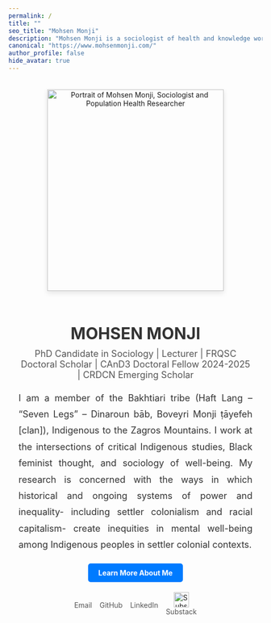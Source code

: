 ```yaml
---
permalink: /
title: ""
seo_title: "Mohsen Monji"
description: "Mohsen Monji is a sociologist of health and knowledge working at the intersections of critical Indigenous studies, Black feminist thought, and critical public health."
canonical: "https://www.mohsenmonji.com/"
author_profile: false
hide_avatar: true
---
```


<div style="text-align:center; margin-top:50px; max-width:800px; margin:auto; padding:20px;">

  <!-- Profile Image -->
  <div>
    <img src="images/mohsen-monji-profile.webp"
         alt="Portrait of Mohsen Monji, Sociologist and Population Health Researcher"
         style="width:350px; height:400px; object-fit:cover;
                box-shadow:0 4px 10px rgba(0,0,0,0.1); margin-bottom:20px;">
  </div>

  <!-- Name -->
  <h1 style="color:#333; font-size:32px; margin-bottom:10px;">MOHSEN MONJI</h1>
<!-- Subtitle -->
  <p style="font-size: 18px; margin-top: 5px; color: #555;">
    PhD Candidate in Sociology | Lecturer | FRQSC Doctoral Scholar | CAnD3 Doctoral Fellow 2024-2025 | CRDCN Emerging Scholar
  </p>

  <!-- Description -->
<p style="font-size:18px; color:#333; text-align:justify; line-height:1.8; margin:20px 0;">
 I am a member of the Bakhtiari tribe (Haft Lang – “Seven Legs” – Dinaroun bāb, Boveyri Monji ṭāyefeh [clan]), Indigenous to the Zagros Mountains. I work at the intersections of critical Indigenous studies, Black feminist thought, and sociology of well-being. My research is concerned with the ways in which historical and ongoing systems of power and inequality- including settler colonialism and racial capitalism- create inequities in mental well-being among Indigenous peoples in settler colonial contexts.

<p style="font-size:18px; color:#333; text-align:justify; line-height:1.8; margin:20px 0;">
  
</p>
  



<!-- Button -->
  <div style="margin-bottom:20px;">
    <a href="/about-me/"
       style="display:inline-block; padding:10px 20px; background-color:#007BFF;
              color:white; text-decoration:none; border-radius:5px; font-weight:bold;">
      Learn More About Me
    </a>
  </div>

<!-- Social Media Links -->
<div style="display: flex; justify-content: center; gap: 15px; margin-bottom: 20px;">
  <div style="text-align: center;">
    <a href="mailto:mohsen.monji@concordia.ca" target="_blank" style="text-decoration: none;">
      <i class="fas fa-envelope" style="color: #D14836; font-size: 30px;"></i><br>
      <span style="font-size: 14px; color: #555;">Email</span>
    </a>
  </div>
  <div style="text-align: center;">
    <a href="https://github.com/Mohsnmonji" target="_blank" style="text-decoration: none;">
      <i class="fab fa-github" style="color: #333; font-size: 30px;"></i><br>
      <span style="font-size: 14px; color: #555;">GitHub</span>
    </a>
  </div>
  <div style="text-align: center;">
    <a href="https://www.linkedin.com/in/mohsen-monji-0a3a37269" target="_blank" style="text-decoration: none;">
      <i class="fab fa-linkedin" style="color: #0077B5; font-size: 30px;"></i><br>
      <span style="font-size: 14px; color: #555;">LinkedIn</span>
    </a>
  </div>
  <div style="text-align: center;">
    <a href="https://substack.com/@mohsenmonji?r=2g4qgz&utm_medium=ios&utm_source=profile" 
       target="_blank" style="text-decoration: none;">
      <img src="https://upload.wikimedia.org/wikipedia/commons/4/4f/Substack_Logo.svg" 
           alt="Substack" style="width: 30px; height: 30px;"><br>
      <span style="font-size: 14px; color: #555;">Substack</span>
    </a>
  </div>
</div>